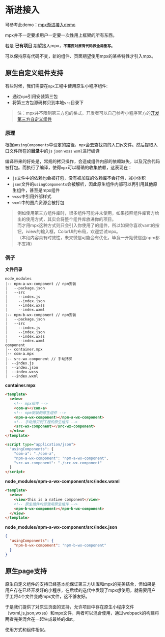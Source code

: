 # 渐进接入

可参考此demo：[mpx渐进接入demo](https://github.com/didi/mpx/tree/master/examples/mpx-progressive)

mpx并不一定要求用户一定要一次性用上框架的所有东西。

若是 **已有项目** 期望接入mpx，**`不需要对原有代码做全局重写`**。

可以保持原有代码不变，新的组件、页面期望使用mpx的某些特性才引入mpx。

## 原生自定义组件支持

有些时候，我们需要在`mpx`工程中使用原生小程序组件:

- 通过`npm`引用安装第三包
- 将第三方包源码拷贝到本地`src`目录下

> 注：mpx并不限制第三方包的格式。开发者可以自己参考小程序官方的[开发第三方自定义组件](https://developers.weixin.qq.com/miniprogram/dev/framework/custom-component/trdparty.html)

### 原理

根据`unsingComponents`中设定的路径，`mpx`会去查找包的入口js文件。然后提取入口文件所在的**目录**中的`js` `json` `wxss` `wxml`进行编译

编译带来的好处是，常规的拷贝操作，会造成组件内部的依赖缺失，以及冗余代码被打包。而执行了编译，使得`mpx`可以精确的收集依赖，这表现在：

- `js`文件中的依赖也会被打包，没有被加载的依赖库不会打包，减小体积
- `json`文件的`usingComponents`会被解析，因此原生组件内部可以再引用其他原生组件，甚至是mpx组件
- `wxss`中引用外部样式
- `wxml`中的图片资源会被打包

> 例如使用第三方组件库时，很多组件可能并未使用，如果按照组件库官方给出的使用方式，其实会将整个组件库放进你的项目。  
而才用mpx这种方式则只会引入你使用了的组件，所以如果你喜欢vant的按钮，iview的输入框，ColorUI的布局，欢迎尝试mpx。  
（本段内容具有时效性，未来微信可能会有优化，毕竟一开始微信连npm都不支持）

### 例子 

**文件目录**
  ```
  node_modules
  |-- npm-a-wx-component // npm安装
  |   --package.json
  |   --src
  |     --index.js
  |     --index.json
  |     --index.wxss
  |     --index.wxml
  |-- npm-b-wx-component // npm安装
  |   --package.json
  |   --src
  |     --index.js
  |     --index.json
  |     --index.wxss
  |     --index.wxml
  component
  │-- container.mpx 
  │-- com-a.mpx 
  |-- src-wx-component // 手动拷贝
  |  --index.js
  |  --index.json
  |  --index.wxss
  |  --index.wxml

  ```

**container.mpx**
```html
<template>
  <view>
    <!-- mpx组件 -->
    <com-a></com-a>
    <!-- npm安装的原生组件 -->
    <npm-a-wx-component></npm-a-wx-component>
    <!-- 手动拷贝到工程的原生组件 -->
    <src-wx-component></src-wx-component>
  </view>
</template>

<script type="application/json">
  "usingComponents": {
    "com-a": "./com-a",
    "npm-a-wx-component": "npm-a-wx-component",
    "src-wx-component": "./src-wx-component"
  }
</script>
```

**node_modules/npm-a-wx-component/src/index.wxml**
```html
<template>
  <view>
    <view>this is a native component</view>
    <!-- 原生组件内部使用原生组件 -->
    <npm-b-wx-component></npm-b-wx-component>
  </view>
</template>
```

**node_modules/npm-a-wx-component/src/index.json**
```json
{
  "usingComponents": {
    "npm-b-wx-component": "npm-b-wx-component"
  }
}
```

## 原生page支持

原生自定义组件的支持已经基本能保证第三方UI库和mpx的完美结合，但如果是用户存在已经开发好的小程序，在后续的迭代中发现了mpx想使用，就需要用户手工将4个文件变成mpx文件，这不够友好。

于是我们提供了对原生页面的支持，允许项目中存在原生小程序文件（wxml,js,json,wxss）和mpx文件，两者可以混合使用，通过webpack的构建将两者完美混合在一起生成最终的dist。

使用方式和组件相似。
